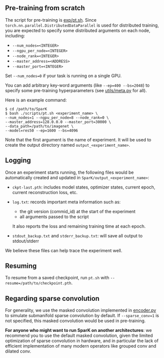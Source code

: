## Pre-training from scratch

The script for pre-training is [exp/pt.sh](https://github.com/keyu-tian/SparK/blob/main/scripts/pt.sh).
Since `torch.nn.parallel.DistributedDataParallel` is used for distributed training, you are expected to specify some distributed arguments on each node, including:
- `--num_nodes=<INTEGER>`
- `--ngpu_per_node=<INTEGER>`
- `--node_rank=<INTEGER>`
- `--master_address=<ADDRESS>`
- `--master_port=<INTEGER>`

Set `--num_nodes=0` if your task is running on a single GPU.


You can add arbitrary key-word arguments (like `--ep=400 --bs=2048`) to specify some pre-training hyperparameters (see [utils/meta.py](https://github.com/keyu-tian/SparK/blob/main/utils/meta.py) for all).

Here is an example command:
```shell script
$ cd /path/to/SparK
$ bash ./scripts/pt.sh <experiment_name> \
--num_nodes=1 --ngpu_per_node=8 --node_rank=0 \
--master_address=128.0.0.0 --master_port=30000 \
--data_path=/path/to/imagenet \
--model=res50 --ep=1600 --bs=4096
```

Note that the first argument is the name of experiment.
It will be used to create the output directory named `output_<experiment_name>`.


## Logging

Once an experiment starts running, the following files would be automatically created and updated in `SparK/output_<experiment_name>`:

- `ckpt-last.pth`: includes model states, optimizer states, current epoch, current reconstruction loss, etc.
- `log.txt`: records important meta information such as:
    - the git version (commid_id) at the start of the experiment
    - all arguments passed to the script
    
    It also reports the loss and remaining training time at each epoch.

- `stdout_backup.txt` and `stderr_backup.txt`: will save all output to stdout/stderr

We believe these files can help trace the experiment well.


## Resuming

To resume from a saved checkpoint, run `pt.sh` with `--resume=/path/to/checkpoint.pth`.



## Regarding sparse convolution

For generality, we use the masked convolution implemented in [encoder.py](https://github.com/keyu-tian/SparK/blob/main/encoder.py) to simulate submanifold sparse convolution by default.
If `--sparse_conv=1` is not specified, this masked convolution would be used in pre-training.

**For anyone who might want to run SparK on another architectures**:
we recommend you to use the default masked convolution, 
given the limited optimization of sparse convolution in hardware, and in particular the lack of efficient implementation of many modern operators like grouped conv and dilated conv.


